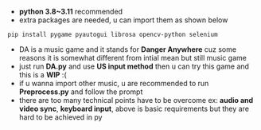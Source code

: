 - **python 3.8~3.11** recommended
- extra packages are needed, u can import them as shown below
```
pip install pygame pyautogui librosa opencv-python selenium
```
- DA is a music game and it stands for **Danger Anywhere** cuz some reasons it is somewhat different from intial mean but still music game
- just run **DA.py** and use **US input method** then u can try this game and this is a **WIP** :(
- if u wanna import other music, u are recommended to run **Preprocess.py** and follow the prompt
- there are too many technical points have to be overcome ex: **audio and video sync**, **keyboard input**, above is basic requirements but they are hard to be achieved in py 
